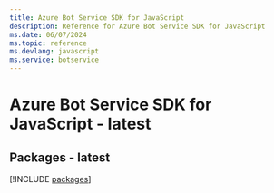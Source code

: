 ```yaml
---
title: Azure Bot Service SDK for JavaScript
description: Reference for Azure Bot Service SDK for JavaScript
ms.date: 06/07/2024
ms.topic: reference
ms.devlang: javascript
ms.service: botservice
---
```

# Azure Bot Service SDK for JavaScript - latest
## Packages - latest
[!INCLUDE [packages](bot-service-index.md)]